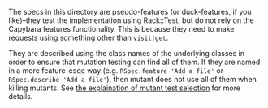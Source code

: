 The specs in this directory are pseudo-features (or duck-features, if
you like)–they test the implementation using Rack::Test, but do not rely on the
Capybara features functionality. This is because they need to make
requests using something other than `visit|get`.

They are described using the class names of the underlying classes in
order to ensure that mutation testing can find all of them. If they are
named in a more feature-esqe way (e.g. `RSpec.feature 'Add a file'` or
`RSpec.describe 'Add a file'`), then mutant does not use all of them
when killing mutants. See [the explaination of mutant test
selection](https://github.com/mbj/mutant#test-selection) for more
details.
